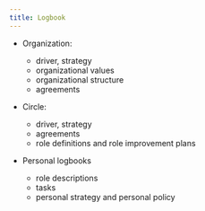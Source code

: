 ```yaml
---
title: Logbook
---
```



* Organization: 
    * driver, strategy
    * organizational values
    * organizational structure
    * agreements 

* Circle: 
    * driver, strategy
    * agreements
    * role definitions and role improvement plans

* Personal logbooks
    * role descriptions
    * tasks
    * personal strategy and personal policy

